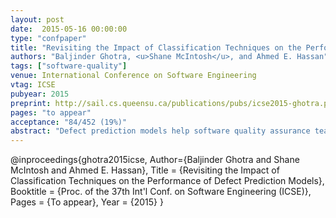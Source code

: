 ```yaml
---
layout: post
date:  2015-05-16 00:00:00
type: "confpaper"
title: "Revisiting the Impact of Classification Techniques on the Performance of Defect Prediction Models"
authors: "Baljinder Ghotra, <u>Shane McIntosh</u>, and Ahmed E. Hassan"
tags: ["software-quality"]
venue: International Conference on Software Engineering
vtag: ICSE
pubyear: 2015
preprint: http://sail.cs.queensu.ca/publications/pubs/icse2015-ghotra.pdf
pages: "to appear"
acceptance: "84/452 (19%)"
abstract: "Defect prediction models help software quality assurance teams to effectively allocate their limited resources to the most defect-prone software modules. A variety of classification techniques have been used to build defect prediction models ranging from simple (e.g., logistic regression) to advanced techniques (e.g., Multivariate Adaptive Regression Splines (MARS)). Surprisingly, recent research on the NASA dataset suggests that the performance of a defect prediction model is not significantly impacted by the classification technique that is used to train it. However, the dataset that is used in the prior study is both: (a) noisy, i.e., contains erroneous entries and (b) biased, i.e., only contains software developed in one setting. Hence, we set out to replicate this prior study in two experimental settings. First, we apply the replicated procedure to the same (known-to-be noisy) NASA dataset, where we derive similar results to the prior study, i.e., the impact that classification techniques have appear to be minimal. Next, we apply the replicated procedure to two new datasets: (a) the cleaned version of the NASA dataset and (b) the PROMISE dataset, which contains open source software developed in a variety of settings (e.g., Apache, GNU). The results in these new datasets show a clear, statistically distinct separation of groups of techniques, i.e., the choice of classification technique has an impact on the performance of defect prediction models. Indeed, contrary to earlier research, our results suggest that some classification techniques tend to produce defect prediction models that outperform others."
---
```

@inproceedings{ghotra2015icse,
	Author={Baljinder Ghotra and Shane McIntosh and Ahmed E. Hassan},
	Title = {Revisiting the Impact of Classification Techniques on the Performance of Defect Prediction Models},
	Booktitle = {Proc. of the 37th Int'l Conf. on Software Engineering (ICSE)},
	Pages = {To appear},
	Year = {2015}
}
